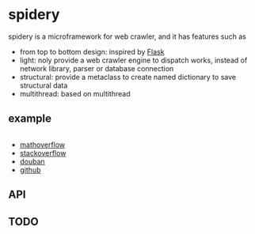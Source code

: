 # spidery

spidery is a microframework for web crawler, and it has features such as
- from top to bottom design: inspired by [Flask]()
- light: noly provide a web crawler engine to dispatch works, instead of network library, parser or database connection 
- structural: provide a metaclass to create named dictionary to save structural data
- multithread: based on multithread

## example

```python

```

- [mathoverflow]()
- [stackoverflow]()
- [douban]()
- [github]()

## API

## TODO